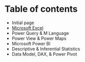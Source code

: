 # Table of contents

* Initial page
* [Microsoft Excel](excel.md)
* Power Query & M Language
* Power View & Power Maps
* Microsoft Power BI
* Descriptive & Inferential Statistics
* Data Model, DAX, & Power Pivot


